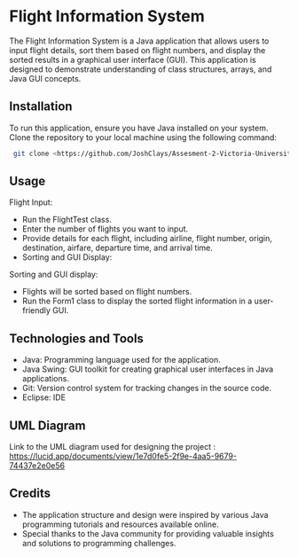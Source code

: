 
# Flight Information System 

The Flight Information System is a Java application that allows users to input flight details, sort them based on flight numbers, and display the sorted results in a graphical user interface (GUI). This application is designed to demonstrate understanding of class structures, arrays, and Java GUI concepts.


## Installation

To run this application, ensure you have Java installed on your system. Clone the repository to your local machine using the following command:

```bash
 git clone <https://github.com/JoshClays/Assesment-2-Victoria-University.git>

```
    
## Usage

Flight Input:

- Run the FlightTest class.
- Enter the number of flights you want to input.
- Provide details for each flight, including airline, flight number, origin, destination, airfare, departure time, and arrival time.
- Sorting and GUI Display:

Sorting and GUI display:

- Flights will be sorted based on flight numbers.
- Run the Form1 class to display the sorted flight information in a user-friendly GUI.
## Technologies and Tools

- Java: Programming language used for the application.
- Java Swing: GUI toolkit for creating graphical user interfaces in Java applications.
- Git: Version control system for tracking changes in the source code.
- Eclipse: IDE
## UML Diagram

Link to the UML diagram used for designing the project : https://lucid.app/documents/view/1e7d0fe5-2f9e-4aa5-9679-74437e2e0e56


## Credits

- The application structure and design were inspired by various Java programming tutorials and resources available online.
- Special thanks to the Java community for providing valuable insights and solutions to programming challenges.